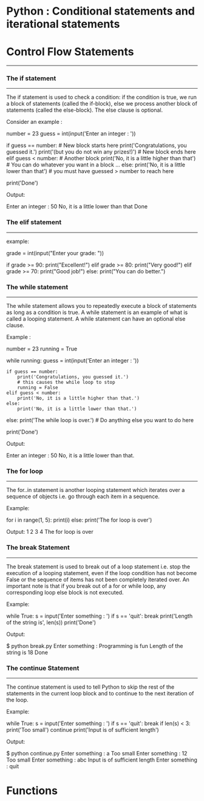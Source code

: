 # Python : Conditional statements and iterational statements

# Control Flow Statements
---

### The if statement
---
The if statement is used to check a condition: if the condition is true, we run a block of statements (called the if-block), else we process another block of statements (called the else-block). The else clause is optional.

Consider an example : 

number = 23
guess = int(input('Enter an integer : '))

if guess == number:
    # New block starts here
    print('Congratulations, you guessed it.')
    print('(but you do not win any prizes!)')
    # New block ends here
elif guess < number:
    # Another block
    print('No, it is a little higher than that')
    # You can do whatever you want in a block ...
else:
    print('No, it is a little lower than that')
    # you must have guessed > number to reach here

print('Done')

Output:

Enter an integer : 50
No, it is a little lower than that
Done

### The elif statement
---

example:

grade = int(input("Enter your grade: "))

if grade >= 90:
  print("Excellent!")
elif grade >= 80:
  print("Very good!")
elif grade >= 70:
  print("Good job!")
else:
  print("You can do better.")


### The while statement
---

The while statement allows you to repeatedly execute a block of statements as long as a condition is true. A while statement is an example of what is called a looping statement. A while statement can have an optional else clause.

Example :

number = 23
running = True

while running:
    guess = int(input('Enter an integer : '))

    if guess == number:
        print('Congratulations, you guessed it.')
        # this causes the while loop to stop
        running = False
    elif guess < number:
        print('No, it is a little higher than that.')
    else:
        print('No, it is a little lower than that.')
else:
    print('The while loop is over.')
    # Do anything else you want to do here

print('Done')

Output:

Enter an integer : 50
No, it is a little lower than that.

### The for loop
---

The for..in statement is another looping statement which iterates over a sequence of objects i.e. go through each item in a sequence.

Example:

for i in range(1, 5):
    print(i)
else:
    print('The for loop is over')

Output:
1
2
3
4
The for loop is over

### The break Statement
---

The break statement is used to break out of a loop statement i.e. stop the execution of a looping statement, even if the loop condition has not become False or the sequence of items has not been completely iterated over.
An important note is that if you break out of a for or while loop, any corresponding loop else block is not executed.

Example:

while True:
    s = input('Enter something : ')
    if s == 'quit':
        break
    print('Length of the string is', len(s))
print('Done')

Output:

$ python break.py
Enter something : Programming is fun
Length of the string is 18
Done

### The continue Statement
---

The continue statement is used to tell Python to skip the rest of the statements in the current loop block and to continue to the next iteration of the loop.

Example:

while True:
    s = input('Enter something : ')
    if s == 'quit':
        break
    if len(s) < 3:
        print('Too small')
        continue
    print('Input is of sufficient length')

Output:

$ python continue.py
Enter something : a
Too small
Enter something : 12
Too small
Enter something : abc
Input is of sufficient length
Enter something : quit

# Functions

